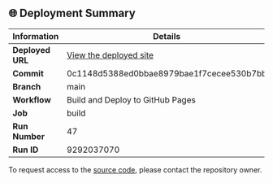 ## 🌐 Deployment Summary

| Information | Details |
|-------------|---------|
| **Deployed URL** | [View the deployed site](https://First-Matter.github.io/multiplayer-test) |
| **Commit** | 0c1148d5388ed0bbae8979bae1f7cecee530b7bb |
| **Branch** | main |
| **Workflow** | Build and Deploy to GitHub Pages |
| **Job** | build |
| **Run Number** | 47 |
| **Run ID** | 9292037070 |

To request access to the [source code](https://github.com/First-Matter/playroom-hello-world), please contact the repository owner.
